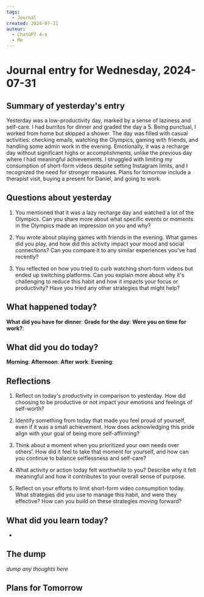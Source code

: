 ```yaml
---
tags:
  - Journal
created: 2024-07-31
auteur:
  - ChatGPT 4-o
  - Me
---
```

# Journal entry for Wednesday, 2024-07-31

## Summary of yesterday's entry

Yesterday was a low-productivity day, marked by a sense of laziness and self-care. I had burritos for dinner and graded the day a 5. Being punctual, I worked from home but skipped a shower. The day was filled with casual activities: checking emails, watching the Olympics, gaming with friends, and handling some admin work in the evening. Emotionally, it was a recharge day without significant highs or accomplishments, unlike the previous day where I had meaningful achievements. I struggled with limiting my consumption of short-form videos despite setting Instagram limits, and I recognized the need for stronger measures. Plans for tomorrow include a therapist visit, buying a present for Daniel, and going to work.

## Questions about yesterday

1. You mentioned that it was a lazy recharge day and watched a lot of the Olympics. Can you share more about what specific events or moments in the Olympics made an impression on you and why?

2. You wrote about playing games with friends in the evening. What games did you play, and how did this activity impact your mood and social connections? Can you compare it to any similar experiences you've had recently?

3. You reflected on how you tried to curb watching short-form videos but ended up switching platforms. Can you explain more about why it's challenging to reduce this habit and how it impacts your focus or productivity? Have you tried any other strategies that might help?

## What happened today?

**What did you have for dinner**: 
**Grade for the day**: 
**Were you on time for work?**:

## What did you do today?

**Morning**: 
**Afternoon**: 
**After work**: 
**Evening**: 

## Reflections

1. Reflect on today's productivity in comparison to yesterday. How did choosing to be productive or not impact your emotions and feelings of self-worth?

2. Identify something from today that made you feel proud of yourself, even if it was a small achievement. How does acknowledging this pride align with your goal of being more self-affirming?

3. Think about a moment when you prioritized your own needs over others’. How did it feel to take that moment for yourself, and how can you continue to balance selflessness and self-care?

4. What activity or action today felt worthwhile to you? Describe why it felt meaningful and how it contributes to your overall sense of purpose.

5. Reflect on your efforts to limit short-form video consumption today. What strategies did you use to manage this habit, and were they effective? How can you build on these strategies moving forward?

## What did you learn today?

-

## The dump
*dump any thoughts here*

## Plans for Tomorrow
